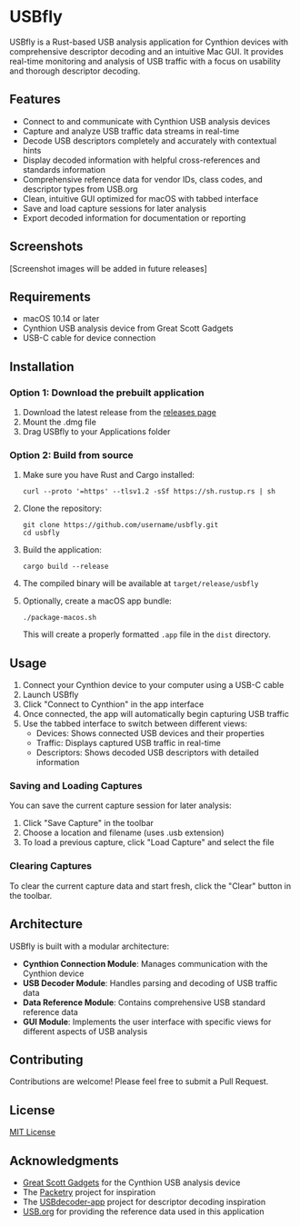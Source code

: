 # USBfly

USBfly is a Rust-based USB analysis application for Cynthion devices with comprehensive descriptor decoding and an intuitive Mac GUI. It provides real-time monitoring and analysis of USB traffic with a focus on usability and thorough descriptor decoding.

## Features

- Connect to and communicate with Cynthion USB analysis devices
- Capture and analyze USB traffic data streams in real-time
- Decode USB descriptors completely and accurately with contextual hints
- Display decoded information with helpful cross-references and standards information
- Comprehensive reference data for vendor IDs, class codes, and descriptor types from USB.org
- Clean, intuitive GUI optimized for macOS with tabbed interface
- Save and load capture sessions for later analysis
- Export decoded information for documentation or reporting

## Screenshots

[Screenshot images will be added in future releases]

## Requirements

- macOS 10.14 or later
- Cynthion USB analysis device from Great Scott Gadgets
- USB-C cable for device connection

## Installation

### Option 1: Download the prebuilt application

1. Download the latest release from the [releases page](https://github.com/username/usbfly/releases)
2. Mount the .dmg file
3. Drag USBfly to your Applications folder

### Option 2: Build from source

1. Make sure you have Rust and Cargo installed:
   ```
   curl --proto '=https' --tlsv1.2 -sSf https://sh.rustup.rs | sh
   ```

2. Clone the repository:
   ```
   git clone https://github.com/username/usbfly.git
   cd usbfly
   ```

3. Build the application:
   ```
   cargo build --release
   ```

4. The compiled binary will be available at `target/release/usbfly`

5. Optionally, create a macOS app bundle:
   ```
   ./package-macos.sh
   ```
   This will create a properly formatted `.app` file in the `dist` directory.

## Usage

1. Connect your Cynthion device to your computer using a USB-C cable
2. Launch USBfly
3. Click "Connect to Cynthion" in the app interface
4. Once connected, the app will automatically begin capturing USB traffic
5. Use the tabbed interface to switch between different views:
   - Devices: Shows connected USB devices and their properties
   - Traffic: Displays captured USB traffic in real-time
   - Descriptors: Shows decoded USB descriptors with detailed information

### Saving and Loading Captures

You can save the current capture session for later analysis:
1. Click "Save Capture" in the toolbar
2. Choose a location and filename (uses .usb extension)
3. To load a previous capture, click "Load Capture" and select the file

### Clearing Captures

To clear the current capture data and start fresh, click the "Clear" button in the toolbar.

## Architecture

USBfly is built with a modular architecture:

- **Cynthion Connection Module**: Manages communication with the Cynthion device
- **USB Decoder Module**: Handles parsing and decoding of USB traffic data
- **Data Reference Module**: Contains comprehensive USB standard reference data
- **GUI Module**: Implements the user interface with specific views for different aspects of USB analysis

## Contributing

Contributions are welcome! Please feel free to submit a Pull Request.

## License

[MIT License](LICENSE)

## Acknowledgments

- [Great Scott Gadgets](https://greatscottgadgets.com/) for the Cynthion USB analysis device
- The [Packetry](https://github.com/greatscottgadgets/packetry) project for inspiration
- The [USBdecoder-app](https://github.com/fuhaku/USBdecoder-app) project for descriptor decoding inspiration
- [USB.org](https://www.usb.org/) for providing the reference data used in this application
